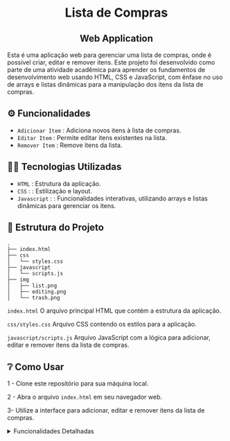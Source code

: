 <h1 align="center"> Lista de Compras</h1> 
<h2 align="center"> Web Application</h2>

Esta é uma aplicação web para gerenciar uma lista de compras, onde é possível criar, editar e remover itens. Este projeto foi desenvolvido como parte de uma atividade acadêmica para aprender os fundamentos de desenvolvimento web usando HTML, CSS e JavaScript, com ênfase no uso de arrays e listas dinâmicas para a manipulação dos itens da lista de compras.

## :gear: Funcionalidades
- `Adicionar Item` : Adiciona novos itens à lista de compras.
- `Editar Item` : Permite editar itens existentes na lista.
- `Remover Item` : Remove itens da lista.

## 👨‍💻 Tecnologias Utilizadas
- `HTML` : Estrutura da aplicação.
- `CSS` : : Estilização e layout.
- `Javascript` : : Funcionalidades interativas, utilizando arrays e listas dinâmicas para gerenciar os itens.


## 📁 Estrutura do Projeto

```
.
├── index.html
├── css
│   └── styles.css
├── javascript
│   └── scripts.js
├── img
│   ├── list.png
│   ├── editing.png
│   └── trash.png
```

`index.html`
O arquivo principal HTML que contém a estrutura da aplicação.

`css/styles.css`
Arquivo CSS contendo os estilos para a aplicação.

`javascript/scripts.js`
Arquivo JavaScript com a lógica para adicionar, editar e remover itens da lista de compras.

## ❔ Como Usar

1 - Clone este repositório para sua máquina local.

2 - Abra o arquivo `index.html` em seu navegador web.

3- Utilize a interface para adicionar, editar e remover itens da lista de compras.

<details>
    
<summary>Funcionalidades Detalhadas</summary>

## Adicionar Item
1 - Digite o nome do produto e o valor nos campos apropriados.

2 - Clique no botão "Salvar" para adicionar o item à lista.

3 - O item será exibido na lista.

## Editar Item
1 - Clique no ícone de edição ao lado do item que deseja editar.

2 - Modifique o nome do produto ou o valor nos campos.

3 - Clique no botão "Salvar" para atualizar o item na lista.

## Remover Item
1 - Clique no ícone de remoção ao lado do item que deseja remover.

2 - O item será removido da lista.

</details>
